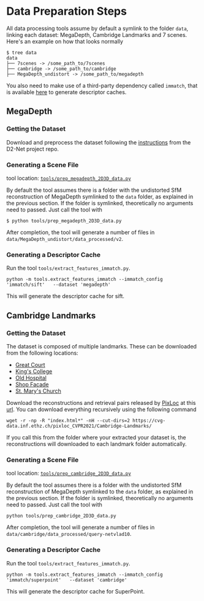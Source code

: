 # Data Preparation Steps

All data processing tools assume by default a symlink to the folder `data`, linking each dataset: MegaDepth, Cambridge Landmarks and 7 scenes. Here's an example on how that looks normally

```
$ tree data
data
├── 7scenes -> /some_path_to/7scenes
├── cambridge -> /some_path_to/cambridge
├── MegaDepth_undistort -> /some_path_to/megadepth
```

You also need to make use of a third-party dependency called `immatch`, that is available [here](https://github.com/GrumpyZhou/image-matching-toolbox) to generate descriptor caches.

## MegaDepth

### Getting the Dataset

Download and preprocess the dataset following the [instructions](https://github.com/mihaidusmanu/d2-net#downloading-and-preprocessing-the-megadepth-dataset) from the D2-Net project repo.

### Generating a Scene File

tool location: [`tools/prep_megadepth_2D3D_data.py`](tools/prep_megadepth_2D3D_data.py)

By default the tool assumes there is a folder with the undistorted SfM reconstruction of MegaDepth symlinked to the `data` folder, as explained in the previous section. If the folder is symlinked, theoretically no arguments need to passed. Just call the tool with
```
$ python tools/prep_megadepth_2D3D_data.py
```

After completion, the tool will generate a number of files in `data/MegaDepth_undistort/data_processed/v2`.


### Generating a Descriptor Cache

Run the tool `tools/extract_features_immatch.py`.

```
python -m tools.extract_features_immatch --immatch_config 'immatch/sift'   --dataset 'megadepth'
```
This will generate the descriptor cache for sift.

## Cambridge Landmarks
### Getting the Dataset

The dataset is composed of multiple landmarks. These can be downloaded from the following locations:
- [Great Court](https://www.repository.cam.ac.uk/handle/1810/251291)
- [King's College](https://www.repository.cam.ac.uk/handle/1810/251342)
- [Old Hospital](https://www.repository.cam.ac.uk/handle/1810/251340)
- [Shop Facade](https://www.repository.cam.ac.uk/handle/1810/251336)
- [St. Mary's Church](https://www.repository.cam.ac.uk/handle/1810/251294)

Download the reconstructions and retrieval pairs released by [PixLoc](https://github.com/cvg/pixloc) at this [url](https://cvg-data.inf.ethz.ch/pixloc_CVPR2021/Cambridge-Landmarks/). You can download everything recursively using the following command
```
wget -r -np -R "index.html*" -nH --cut-dirs=2 https://cvg-data.inf.ethz.ch/pixloc_CVPR2021/Cambridge-Landmarks/
```
If you call this from the folder where your extracted your dataset is, the reconstructions will downloaded to each landmark folder automatically.

### Generating a Scene File

tool location: [`tools/prep_cambridge_2D3D_data.py`](tools/prep_cambridge_2D3D_data.py)

By default the tool assumes there is a folder with the undistorted SfM reconstruction of MegaDepth symlinked to the `data` folder, as explained in the previous section. If the folder is symlinked, theoretically no arguments need to passed. Just call the tool with
```
python tools/prep_cambridge_2D3D_data.py
```

After completion, the tool will generate a number of files in `data/cambridge/data_processed/query-netvlad10`.

### Generating a Descriptor Cache

Run the tool `tools/extract_features_immatch.py`.

```
python -m tools.extract_features_immatch --immatch_config 'immatch/superpoint'   --dataset 'cambridge'
```
This will generate the descriptor cache for SuperPoint.




